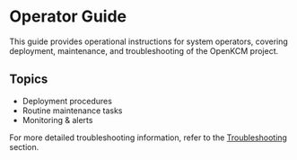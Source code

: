 # Operator Guide

This guide provides operational instructions for system operators, covering deployment, maintenance, and troubleshooting of the OpenKCM project.

## Topics
- Deployment procedures
- Routine maintenance tasks
- Monitoring & alerts

For more detailed troubleshooting information, refer to the [Troubleshooting](../troubleshooting/index.md) section.
